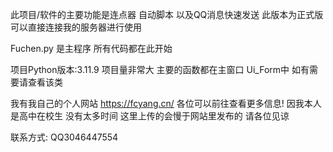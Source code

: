 此项目/软件的主要功能是连点器 自动脚本 以及QQ消息快速发送
此版本为正式版 可以直接连接我的服务器进行使用

Fuchen.py 是主程序 所有代码都在此开始

项目Python版本:3.11.9
项目量非常大 主要的函数都在主窗口 Ui_Form中 如有需要请查看该类

我有我自己的个人网站 https://fcyang.cn/ 各位可以前往查看更多信息!
因我本人是高中在校生 没有太多时间 这里上传的会慢于网站里发布的 请各位见谅

联系方式: QQ3046447554
